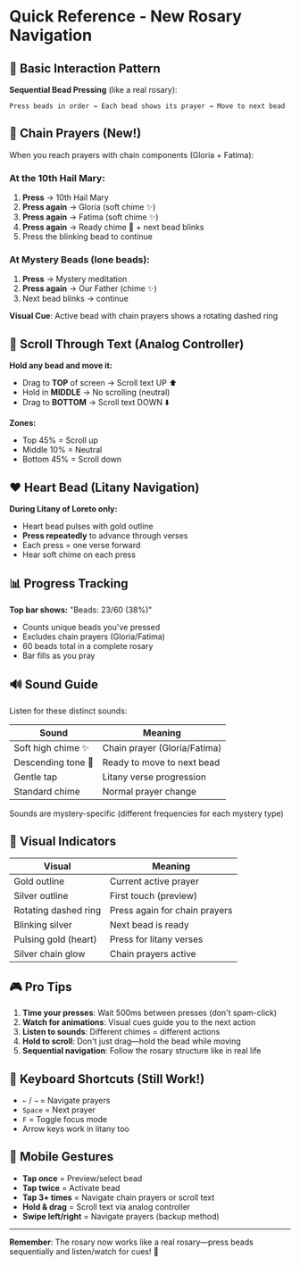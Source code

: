 # Quick Reference - New Rosary Navigation

## 🎯 Basic Interaction Pattern

**Sequential Bead Pressing** (like a real rosary):
```
Press beads in order → Each bead shows its prayer → Move to next bead
```

## 🔗 Chain Prayers (New!)

When you reach prayers with chain components (Gloria + Fatima):

### At the 10th Hail Mary:
1. **Press** → 10th Hail Mary
2. **Press again** → Gloria (soft chime ✨)
3. **Press again** → Fatima (soft chime ✨)  
4. **Press again** → Ready chime 🔔 + next bead blinks
5. Press the blinking bead to continue

### At Mystery Beads (lone beads):
1. **Press** → Mystery meditation
2. **Press again** → Our Father (chime ✨)
3. Next bead blinks → continue

**Visual Cue**: Active bead with chain prayers shows a rotating dashed ring

## 📜 Scroll Through Text (Analog Controller)

**Hold any bead and move it:**
- Drag to **TOP** of screen → Scroll text UP ⬆️
- Hold in **MIDDLE** → No scrolling (neutral)
- Drag to **BOTTOM** → Scroll text DOWN ⬇️

**Zones:**
- Top 45% = Scroll up
- Middle 10% = Neutral
- Bottom 45% = Scroll down

## ❤️ Heart Bead (Litany Navigation)

**During Litany of Loreto only:**
- Heart bead pulses with gold outline
- **Press repeatedly** to advance through verses
- Each press = one verse forward
- Hear soft chime on each press

## 📊 Progress Tracking

**Top bar shows:** "Beads: 23/60 (38%)"
- Counts unique beads you've pressed
- Excludes chain prayers (Gloria/Fatima)
- 60 beads total in a complete rosary
- Bar fills as you pray

## 🔊 Sound Guide

Listen for these distinct sounds:

| Sound | Meaning |
|-------|---------|
| Soft high chime ✨ | Chain prayer (Gloria/Fatima) |
| Descending tone 🔔 | Ready to move to next bead |
| Gentle tap | Litany verse progression |
| Standard chime | Normal prayer change |

Sounds are mystery-specific (different frequencies for each mystery type)

## 🎨 Visual Indicators

| Visual | Meaning |
|--------|---------|
| Gold outline | Current active prayer |
| Silver outline | First touch (preview) |
| Rotating dashed ring | Press again for chain prayers |
| Blinking silver | Next bead is ready |
| Pulsing gold (heart) | Press for litany verses |
| Silver chain glow | Chain prayers active |

## 🎮 Pro Tips

1. **Time your presses**: Wait 500ms between presses (don't spam-click)
2. **Watch for animations**: Visual cues guide you to the next action
3. **Listen to sounds**: Different chimes = different actions
4. **Hold to scroll**: Don't just drag—hold the bead while moving
5. **Sequential navigation**: Follow the rosary structure like in real life

## 🔧 Keyboard Shortcuts (Still Work!)

- `←` / `→` = Navigate prayers
- `Space` = Next prayer
- `F` = Toggle focus mode
- Arrow keys work in litany too

## 📱 Mobile Gestures

- **Tap once** = Preview/select bead
- **Tap twice** = Activate bead
- **Tap 3+ times** = Navigate chain prayers or scroll text
- **Hold & drag** = Scroll text via analog controller
- **Swipe left/right** = Navigate prayers (backup method)

---

**Remember**: The rosary now works like a real rosary—press beads sequentially and listen/watch for cues! 🙏

